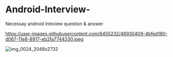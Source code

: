 # Android-Interview-
Necessay android inteview question &amp; answer

https://user-images.githubusercontent.com/8455232/46930409-4bfed180-d067-11e8-8917-eb2fa7744330.jpeg

![img_0024_2048x2732](https://user-images.githubusercontent.com/8455232/46930465-98e2a800-d067-11e8-81e4-8d234939bf6d.jpg)
